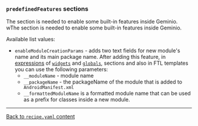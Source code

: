 ### `predefinedFeatures` sections

The section is needed to enable some built-in features inside Geminio.
wThe section is needed to enable some built-in features inside Geminio.

Available list values:

- `enableModuleCreationParams` - adds two text fields for new module's name and its main package name. 
  After adding this feature, in [expressions](/plugins/hh-geminio/docs/en/EXPRESSIONS.md) of 
  [`widgets`](/plugins/hh-geminio/docs/en/recipe_content/WIDGETS.md) and [`globals`](/plugins/hh-geminio/docs/en/recipe_content/GLOBALS.md),
  sections and also in FTL templates you can use the following parameters:
    * `__moduleName` - module name
    * `__packageName` - the packageName of the module that is added to` AndroidManifest.xml`
    * `__formattedModuleName` is a formatted module name that can be used as a prefix for classes inside a new module.

---

[Back to `recipe.yaml` content](/plugins/hh-geminio/docs/en/RECIPE_CONTENT.md)